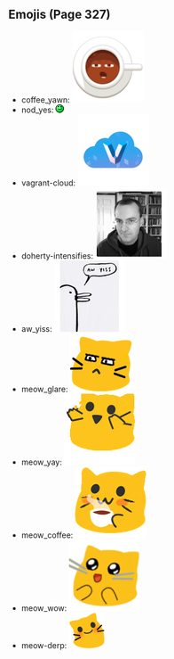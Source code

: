 
## Emojis (Page 327)

* coffee_yawn: ![coffee_yawn](output/coffee_yawn.png)
* nod_yes: ![nod_yes](output/nod_yes.gif)
* vagrant-cloud: ![vagrant-cloud](output/vagrant-cloud.png)
* doherty-intensifies: ![doherty-intensifies](output/doherty-intensifies.gif)
* aw_yiss: ![aw_yiss](output/aw_yiss.png)
* meow_glare: ![meow_glare](output/meow_glare.png)
* meow_yay: ![meow_yay](output/meow_yay.gif)
* meow_coffee: ![meow_coffee](output/meow_coffee.png)
* meow_wow: ![meow_wow](output/meow_wow.png)
* meow-derp: ![meow-derp](output/meow-derp.png)
